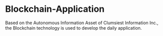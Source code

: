 # Blockchain-Application
Based on the Autonomous Information Asset of Clumsiest Information Inc., the Blockchain technology is used to develop the daily application.
